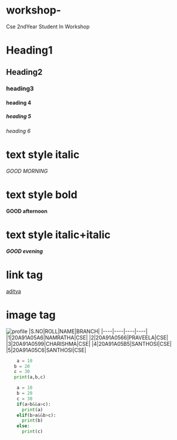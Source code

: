 # workshop-
Cse 2ndYear Student In Workshop
# Heading1
## Heading2
### heading3
#### heading 4
##### heading 5
###### heading 6
# text style italic
*GOOD MORNING*
# text style bold
**GOOD afternoon**
# text style italic+italic
***GOOD evening***
# link tag
[aditya](aec.edu.in) <br>
# image tag
![profile](https://wallpapercave.com/wp/wp7992348.jpg) 
|S.NO|ROLL|NAME|BRANCH|
|----|----|----|----|
|1|20A91A05A6|NAMRATHA|CSE|
|2|20A91A0566|PRAVEELA|CSE|
|3|20A91A0599|CHARISHMA|CSE|
|4|20A91A05B5|SANTHOSI|CSE|
|5|20A91A05C6|SANTHOSI|CSE|
 ``` python
     a = 10
    b = 20
    c = 30
    print(a,b,c)
```
``` python
    a = 10
    b = 20
    c = 30
    if(a>b&&a>c):
      print(a)
    elif(b>a&&b>c):
      print(b)
    else:
      print(c)
```
